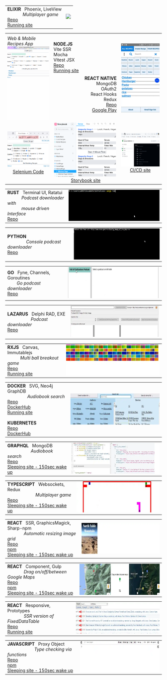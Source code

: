 
[esg_g]: https://github.com/steenhansen/elixir-liveview-snake#s
[esg_w]: https://evening-eyrie-25210-f2edb2eac607.herokuapp.com/Projects-Game/Players-Name

| | |
|-| -|
| **ELIXIR** &nbsp; Phoenix, LiveView <br>&nbsp;&nbsp;&nbsp;&nbsp;&nbsp;&nbsp;&nbsp;&nbsp;&nbsp;&nbsp;&nbsp;&nbsp;&nbsp;_Multiplayer game_<br>   [Repo][esg_g]      <br>  [Running site][esg_w]     |     [<img src="./i/short-elixir.webp" height="100">](https://evening-eyrie-25210-f2edb2eac607.herokuapp.com/images/tall-elixir.webp "Full size video") 

<table>
 <tr>
    <td width="200"></td>
    <td width="90"></td>
    <td width="90"></td>
    <td width="200"></td>
    </tr>
 <tr>
        <td>
             <i>Web & Mobile Recipes App</i><br>
            <a href="https://evening-eyrie-25210-f2edb2eac607.herokuapp.com/images/tall-phone-web.gif" title="Full size video">
                <img src="./i/tall-phone-web.gif" width="200">
            </a>        
        </td>
        <td><br><b>NODE.JS</b><br>
            Vite SSR<br>
            Mocha<br>
            Vitest JSX<br>
            <a href="https://github.com/steenhansen/type-czech-phone-recipes#s">Repo</a> <br> 
            <a href="https://phone-recipes.herokuapp.com/steenhansen1942/gmail.com">Running&nbsp;site</a><br>
            <br><br><br><br><br><br><br><br><br>
        </td>
        <td align="right"><br><br><br><br><br><br>
            <b>REACT&nbsp;NATIVE</b><br>
            MongoDB <br> 
            OAuth2<br> 
            React&nbsp;Hooks<br>
            Redux<br>
            <a href="https://github.com/steenhansen/react-native-phone-recipes#s">Repo</a><br>
            <a href="https://play.google.com/store/apps/details?id=com.fonecook3">Google&nbsp;Play</a>
        </td>
        <td>
            <a href="https://evening-eyrie-25210-f2edb2eac607.herokuapp.com/images/tall-phone-android.webp" title="Full size video">
                 <img src="./i/tall-phone-android.webp" width="200">
            </a>
        </td>
    </tr>
   <tr>
        <td align="center"><picture><img src="./i/selenium.png" width="200"></picture><br><a href="https://github.com/steenhansen/type-czech-phone-recipes/tree/main/test-selenium">Selenium Code</a></td>
        <td colspan="2"  align="center"><picture><img src="./i/storybook.png" width="200">&nbsp;</picture><a href="https://6269af43d179dc004af9a1ec-ltzwmhwlbd.chromatic.com/?path=/story/pages-minimalpage--minimal-page">Storybook site</a></td>
        <td  align="center"><picture><img src="./i/ci-cd.png" width="200"></picture><br><a href="https://github.com/steenhansen/type-czech-phone-recipes/actions/runs/8317745868/job/23219385924">CI/CD site</a></td>
    </tr>
</table>


[rpd_g]: https://github.com/steenhansen/rust-podcast-downloader#s

| | |
|-|-|
| **RUST** &nbsp; Terminal UI, Ratatui    <br>&nbsp;&nbsp;&nbsp;&nbsp;&nbsp;&nbsp;&nbsp;&nbsp;&nbsp;&nbsp;&nbsp;&nbsp;_Podcast downloader with_<br>&nbsp;&nbsp;&nbsp;&nbsp;&nbsp;&nbsp;&nbsp;&nbsp;&nbsp;&nbsp;&nbsp;&nbsp;_mouse driven Interface_<br> [Repo][rpd_g]              |[<img src="./i/short-rust.webp" height="100" width="400">](./i/tall-rust.gif "Full size video")  


[ppd_g]: https://github.com/steenhansen/python-podcast-downloader#s

| | |
|-|-|
| **PYTHON**     <br> &nbsp;&nbsp;&nbsp;&nbsp;&nbsp;&nbsp;&nbsp;&nbsp;&nbsp;&nbsp;&nbsp;&nbsp;&nbsp;&nbsp;&nbsp;  _Console podcast downloader_<br>    [Repo][ppd_g]   |     [<img src="./i/short-python.webp" height="100">](./i/tall-python.gif "Full size video")  


[gpd_g]: https://github.com/steenhansen/go-podcast-downloader#s

| | |
|-|-|
| **GO** &nbsp; Fyne, Channels, Goroutines    <br>&nbsp;&nbsp;&nbsp;&nbsp;&nbsp;&nbsp;&nbsp;   _Go podcast downloader_<br>    [Repo][gpd_g]    <br>     |     [<img src="./i/short-go.webp" height="100">](https://evening-eyrie-25210-f2edb2eac607.herokuapp.com/images/tall-go.webp "Full size video")  


[dsk_g]: https://github.com/steenhansen/podcast-downloader#s

| | |
|-|-|
| **LAZARUS** &nbsp; Delphi RAD, EXE  <br>&nbsp;&nbsp;&nbsp;&nbsp;&nbsp;&nbsp;&nbsp;&nbsp;&nbsp;&nbsp;&nbsp;&nbsp;&nbsp;&nbsp;&nbsp;&nbsp;&nbsp;&nbsp;&nbsp;&nbsp;_Podcast downloader_ <br>[Repo][dsk_g]            |     [<img src="./i/short-delphi.webp" height="100">](https://evening-eyrie-25210-f2edb2eac607.herokuapp.com/images/tall-delphi.webp "Full size video")    


[brk_g]: https://github.com/steenhansen/rxjs-breakout#s
[brk_w]: https://steenhansen.github.io/gh-pages/

| | |
|-|-|
| **RXJS** &nbsp; Canvas, Immutablejs   <br>&nbsp;&nbsp;&nbsp;&nbsp;&nbsp;&nbsp;&nbsp;&nbsp;&nbsp;&nbsp;&nbsp;_Multi ball breakout game_            <br>    [Repo][brk_g]    <br>   [Running site][brk_w]     |     [<img src="./i/short-rxjs.webp" height="100">](https://evening-eyrie-25210-f2edb2eac607.herokuapp.com/images/tall-rxjs.webp "Full size video")    



[sli_g]: https://github.com/steenhansen/sffaudio-search-docker-compose#s
[swi_d]: https://hub.docker.com/r/steenhansen/sff-audio-search
[sli_w]: http://45.79.183.31/?author=isaac-asimov
[sku_g]: https://github.com/steenhansen/sffaudio-search-kubernetes#s
[sku_d]: https://hub.docker.com/r/steenhansen/sff-audio-kube

| | |
|-|-|
| **DOCKER** &nbsp; SVG, Neo4j GraphDB   <br>&nbsp;&nbsp;&nbsp;&nbsp;&nbsp;&nbsp;&nbsp;&nbsp;&nbsp;&nbsp;&nbsp;&nbsp;&nbsp;&nbsp;&nbsp;&nbsp;&nbsp;_Audiobook search_ <br>[Repo][sli_g]          <br>    [DockerHub][swi_d]    <br>   [Running site][sli_w]   <br><br> **KUBERNETES** <br> [Repo][sku_g]<br>  [DockerHub][sku_d]|     [<img src="./i/short-search.webp" height="100">](https://evening-eyrie-25210-f2edb2eac607.herokuapp.com/images/tall-search.webp "Full size video")    


[sgr_g]: https://github.com/steenhansen/sffaudio-graph-ql#s
[sgr_w]: https://sffaudio-graph-ql.onrender.com/graphiql?operationName=serch_ql&query=query%20serch_ql(%24search_parameter%3A%20String!)%20%7B%0A%20%20search_site_content(search_text%3A%20%24search_parameter)%20%7B%0A%20%20%20%20%20%20...%20on%20ArticlePage%7B%20ID%20headline%20article_post%20%20%20%7D%2C%0A%20%20%20%20...%20on%20MentionPage%7B%20ID%20headline%20mention_post%20%20%20%7D%2C%0A%20%20%20%20...%20on%20RsdMedia%20%7B%20ID%20rsd_post%20resource%0A%20%20%20%20%20%20%20%20%20%20%20%20%20%20%20%20%20%20%20%20%20%20book%7B%20author%20title%20%7D%0A%20%20%20%20%20%20%20%20%20%20%20%20%20%20%20%20%20%20%20%20%20%20podcast%20%7B%20description%20mp3%20length%20episode%20%7D%20%20%20%7D%2C%0A%20%20%20%20...%20on%20SffAudioMedia%20%7B%20ID%20sffaudio_post%20narrator%0A%20%20%20%20%20%20%20%20%20%20%20%20%20%20%20%20%20%20%20%20%20%20%20%20%20%20%20possiblebook%7B%20author%20title%20%7D%0A%20%20%20%20%20%20%20%20%20%20%20%20%20%20%20%20%20%20%20%20%20%20%20%20%20%20%20podcast%20%7B%20description%20mp3%20length%20episode%20%7D%20%20%20%7D%0A%20%20%7D%0A%7D%0A&variables=%7B%0A%20%20%22search_parameter%22%3A%20%22Clarke%22%0A%7D

| | |
|-|-|
| **GRAPHQL** &nbsp; MongoDB   <br>&nbsp;&nbsp;&nbsp;&nbsp;&nbsp;&nbsp;&nbsp;&nbsp;&nbsp;&nbsp;&nbsp;&nbsp;&nbsp;&nbsp;&nbsp;&nbsp;&nbsp;&nbsp;&nbsp;&nbsp;_Audiobook search_ <br>[Repo][sgr_g]          <br>    [Sleeping site - 150sec wake up][sgr_w]     |     [<img src="./i/short-graph.webp" height="100">](https://evening-eyrie-25210-f2edb2eac607.herokuapp.com/images/tall-graph.webp "Full size video")    



[elc_g]: https://github.com/steenhansen/electric-snakes#s
[elc_w]: https://electric-snakes.onrender.com/create-game/#freehosting-wait-for-at-least-150-seconds

| | |
|-|-|
| **TYPESCRIPT** &nbsp; Websockets, Redux <br>&nbsp;&nbsp;&nbsp;&nbsp;&nbsp;&nbsp;&nbsp;&nbsp;&nbsp;&nbsp;&nbsp;&nbsp;&nbsp;&nbsp;&nbsp;&nbsp;&nbsp;&nbsp;&nbsp;&nbsp;&nbsp;&nbsp;&nbsp;&nbsp;_Multiplayer game_ <br>[Repo][elc_g]   <br>    [Sleeping site - 150sec wake up][elc_w]          |     [<img src="./i/short-typescript.gif" height="100">](./i/tall-typescript.gif "Full size video")    


[rhg_g]: https://github.com/steenhansen/react-hover-grid#s
[rhg_n]: https://www.npmjs.com/package/react-hover-grid
[rhg_w]: https://react-hover-grid.onrender.com/#freehosting-wait-for-at-least-150-seconds

| | |
|-|-|
| **REACT** &nbsp; SSR, GraphicsMagick, Sharp-npm  <br>&nbsp;&nbsp;&nbsp;&nbsp;&nbsp;&nbsp;&nbsp;&nbsp;&nbsp;&nbsp;&nbsp;&nbsp;&nbsp;&nbsp;_Automatic resizing image grid_ <br>[Repo][rhg_g]   <br>  [npm][rhg_n] <br>  [Sleeping site - 150sec wake up][rhg_w]          |     [<img src="./i/short-hover.webp" height="100">](https://evening-eyrie-25210-f2edb2eac607.herokuapp.com/images/tall-hover.webp "Full size video")    


[map_g]: https://github.com/steenhansen/gmap-dragdrop-react#s
[map_n]: https://www.npmjs.com/package/gmap-dragdrop-react
[map_w]: https://gmap-dragdrop-examples.onrender.com/maps#freehosting-wait-for-at-least-150-seconds

| | |
|-|-|
| **REACT** &nbsp; Component, Gulp <br>&nbsp;&nbsp;&nbsp;&nbsp;&nbsp;&nbsp;&nbsp;&nbsp;&nbsp;&nbsp;&nbsp;&nbsp;&nbsp;&nbsp;_Drag on/off/between Google Maps_ <br>[Repo][map_g]   <br>  [npm][map_n] <br>  [Sleeping site - 150sec wake up][map_w]          |     [<img src="./i/short-drag.webp" height="100">](https://evening-eyrie-25210-f2edb2eac607.herokuapp.com/images/tall-drag.webp "Full size video")    


[iso_g]: https://github.com/steenhansen/Isomorphic-React-on-Heroku#s
[pod_h]: https://sffaudio.herokuapp.com/podcast/table

| | |
|-|-|
| **REACT** &nbsp; Responsive, Prototypes <br>&nbsp;&nbsp;&nbsp;&nbsp;&nbsp;&nbsp;&nbsp;&nbsp;&nbsp;&nbsp;&nbsp;&nbsp;&nbsp;&nbsp;_SSR version of FixedDataTable_ <br>[Repo][iso_g]   <br>  [Running site][pod_h]          |     [<img src="./i/short-iso.webp" height="100">](https://evening-eyrie-25210-f2edb2eac607.herokuapp.com/images/tall-iso.webp "Full size video")    



[aon_w]: https://type-czech-always-on.onrender.com/#freehosting-wait-for-at-least-150-seconds
[tcz_g]: https://github.com/steenhansen/type-czech#s
[tcz_n]: https://www.npmjs.com/package/type-czech

| | |
|-|-|
| **JAVASCRIPT** &nbsp; Proxy Object <br>&nbsp;&nbsp;&nbsp;&nbsp;&nbsp;&nbsp;&nbsp;&nbsp;&nbsp;&nbsp;&nbsp;&nbsp;&nbsp;&nbsp;&nbsp;&nbsp;&nbsp;&nbsp;&nbsp;&nbsp;&nbsp;&nbsp;&nbsp;_Type checking via functions_ <br>[Repo][tcz_g]   <br>  [npm][tcz_n] <br>  [Sleeping site - 150sec wake up][aon_w]          |     [<img src="./i/tall-czech.webp" height="100">](https://evening-eyrie-25210-f2edb2eac607.herokuapp.com/images/tall-czech.webp "Full size video")    



[gdo_w]: https://github.com/steenhansen/go-podcast-downloader/raw/main/Gui-Podcast-Downloader.exe.zip
[rec_a]: https://play.google.com/store/apps/details?id=com.fonecook3
[rec_m]: https://github.com/steenhansen/react-native-phone-recipes#fast-start
[rec_g]: https://github.com/steenhansen/type-czech-phone-recipes#fast-start
[rec_w]: https://phone-recipes.herokuapp.com/steenhansen1942/gmail.com
[aon_g]: https://github.com/steenhansen/type-czech-always-on
[can_g]: https://github.com/steenhansen/type-czech-canonical
[can_w]: https://type-czech-canonical.onrender.com/#freehosting-wait-for-at-least-150-seconds
[sms_g]: https://github.com/steenhansen/crash-sms
[lbl_g]: https://github.com/steenhansen/rxjs-label-maker
[lbl_w]: https://steenhansen.github.io/rxjs-label-maker/
[drg_g]: https://github.com/steenhansen/rxjs-drag-n-drop
[drg_w]: https://steenhansen.github.io/rxjs-drag-n-drop/
[aut_c]: https://codepen.io/steen-hansen/pen/XWEXYgQ
[ctd_g]: https://github.com/steenhansen/clojure-text-diff
[mon_g]: https://gist.github.com/steenhansen/f9a9e9eee2fd563e378d8ddfce98cf0a
[val_g]: https://gist.github.com/steenhansen/5a0dbad5388a79ebb900b257fc7a129c
[ram_g]: https://gist.github.com/steenhansen/3e8c320725c6196c9a259661473dec42
[php_a]: https://gist.github.com/steenhansen/6b15623db6139c429c4fdf6f46ae9745
[rnt_g]: https://github.com/steenhansen/react-native-google-signin-verified
[sli_m]: http://45.79.183.31/?book=sci-fi-private-eye&author=isaac-asimov,robert-silverberg,poul-anderson,fred-saberhagen,edward-wellen,philip-k-dick
[sli_r]: http://45.79.183.31/?book=beyond-lies-the-wub&author=philip-k-dick&view=rsd&choice=1
[swi_g]: https://github.com/steenhansen/sffaudio-search-docker-run
[sgr_j]: https://sffaudio-graph-ql.onrender.com/graphql?operationName=serch_ql&query=%0Aquery%20serch_ql(%24search_parameter%3A%20String!)%20%7B%0A%20search_site_content(search_text%3A%20%24search_parameter)%20%7B%0A%20...%20on%20ArticlePage%7B%20ID%20headline%20article_post%20%7D%2C%0A%20...%20on%20MentionPage%7B%20ID%20headline%20mention_post%20%7D%2C%0A%20...%20on%20RsdMedia%20%7B%20ID%20rsd_post%20resource%0A%20book%20%7B%20author%20title%20%7D%0A%20podcast%20%7B%20description%20mp3%20length%20episode%20%7D%20%7D%2C%0A%20...%20on%20SffAudioMedia%20%7B%20ID%20sffaudio_post%20narrator%20about%0A%20possiblebook%7B%20author%20title%20%7D%0A%20podcast%20%7B%20description%20mp3%20length%20episode%20%7D%20%7D%2C%0A%20...%20on%20PdfMedia%20%7B%20ID%0A%20book%20%7B%20author%20title%20%7D%0A%20issues%20%7B%20url%20publisher%20pages%20%7D%20%7D%0A%20%7D%0A%7D%20&variables=%7B%20%22search_parameter%22%3A%20%22clarke%22%7D
[rsd_h]: https://sffaudio.herokuapp.com/rsd/table
[pod_s]: https://docs.google.com/spreadsheets/d/1cWtA1AaY83cBuU_6vt64adDeR-dfT-X1U5VgvCRVMAg/edit#gid=0
[rsd_s]: https://docs.google.com/spreadsheets/d/1VFMgWy6wmTkFIpeNW-NkZdWmpz5iZcuULgMpjn8_QgU/edit#gid=0
[pod_w]: https://www.sffaudio.com/the-sffaudio-podcast/
[rsd_w]: https://www.sffaudio.com/reading-short-and-deep/
[dsk_w]: https://github.com/steenhansen/podcast-downloader/raw/master/podcast-downloader-exes.zip
[rhg_e]: https://github.com/steenhansen/react-hover-grid-examples
[map_e]: https://github.com/steenhansen/gmap-dragdrop-examples
[php_g]: https://github.com/steenhansen/php-google-api-example
[ang_g]: https://github.com/steenhansen/sffaudio-podcasts-angular

